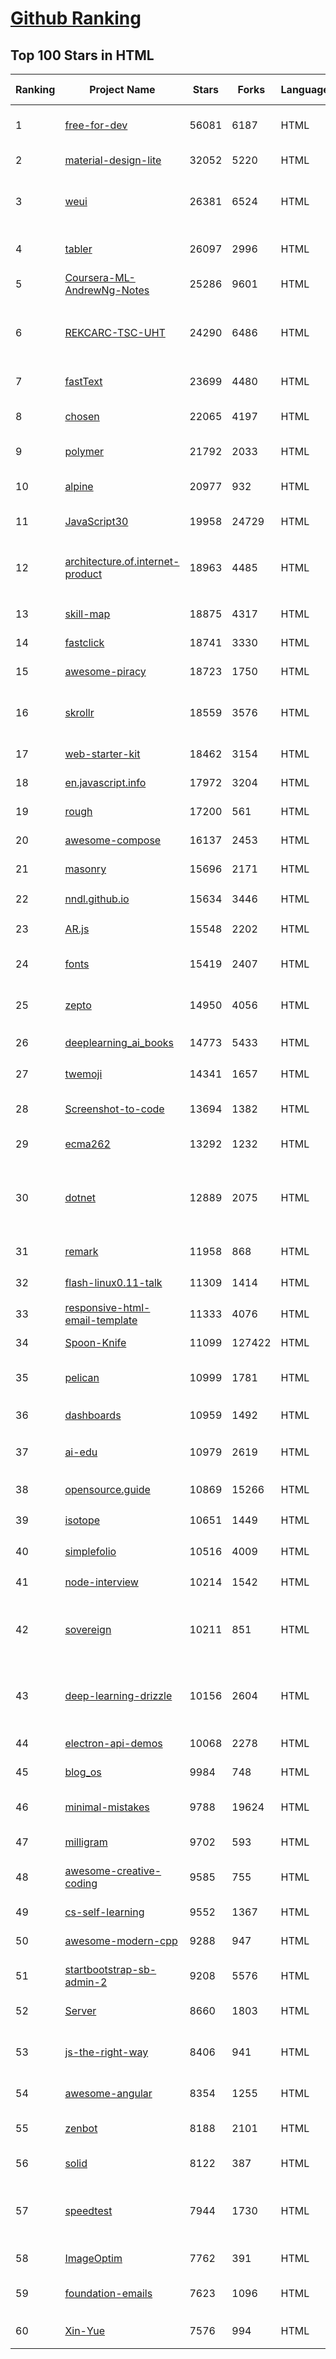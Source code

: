 [Github Ranking](../README.md)
==========

## Top 100 Stars in HTML

| Ranking | Project Name | Stars | Forks | Language | Open Issues | Description | Last Commit |
| ------- | ------------ | ----- | ----- | -------- | ----------- | ----------- | ----------- |
| 1 | [free-for-dev](https://github.com/ripienaar/free-for-dev) | 56081 | 6187 | HTML | 0 | A list of SaaS, PaaS and IaaS offerings that have free tiers of interest to devops and infradev | 2022-06-21T14:30:03Z |
| 2 | [material-design-lite](https://github.com/google/material-design-lite) | 32052 | 5220 | HTML | 362 | Material Design Components in HTML/CSS/JS | 2022-05-27T11:26:40Z |
| 3 | [weui](https://github.com/Tencent/weui) | 26381 | 6524 | HTML | 44 | A UI library by WeChat official design team, includes the most useful widgets/modules in mobile web applications. | 2022-06-16T07:44:01Z |
| 4 | [tabler](https://github.com/tabler/tabler) | 26097 | 2996 | HTML | 60 | Tabler is free and open-source HTML Dashboard UI Kit built on Bootstrap | 2022-06-21T21:26:09Z |
| 5 | [Coursera-ML-AndrewNg-Notes](https://github.com/fengdu78/Coursera-ML-AndrewNg-Notes) | 25286 | 9601 | HTML | 46 | 吴恩达老师的机器学习课程个人笔记 | 2022-04-29T02:47:58Z |
| 6 | [REKCARC-TSC-UHT](https://github.com/PKUanonym/REKCARC-TSC-UHT) | 24290 | 6486 | HTML | 10 | 清华大学计算机系课程攻略 Guidance for courses in Department of Computer Science and Technology, Tsinghua University | 2022-06-19T16:39:53Z |
| 7 | [fastText](https://github.com/facebookresearch/fastText) | 23699 | 4480 | HTML | 421 | Library for fast text representation and classification. | 2022-04-28T12:09:20Z |
| 8 | [chosen](https://github.com/harvesthq/chosen) | 22065 | 4197 | HTML | 244 | Deprecated - Chosen is a library for making long, unwieldy select boxes more friendly. | 2021-08-07T00:48:15Z |
| 9 | [polymer](https://github.com/Polymer/polymer) | 21792 | 2033 | HTML | 45 | Our original Web Component library. | 2022-06-03T21:59:52Z |
| 10 | [alpine](https://github.com/alpinejs/alpine) | 20977 | 932 | HTML | 12 | A rugged, minimal framework for composing JavaScript behavior in your markup.  | 2022-06-19T02:50:56Z |
| 11 | [JavaScript30](https://github.com/wesbos/JavaScript30) | 19958 | 24729 | HTML | 0 | 30 Day Vanilla JS Challenge | 2022-06-21T03:34:04Z |
| 12 | [architecture.of.internet-product](https://github.com/davideuler/architecture.of.internet-product) | 18963 | 4485 | HTML | 8 | 互联网公司技术架构，微信/淘宝/微博/腾讯/阿里/美团点评/百度/Google/Facebook/Amazon/eBay的架构，欢迎PR补充 | 2021-12-05T04:53:06Z |
| 13 | [skill-map](https://github.com/TeamStuQ/skill-map) | 18875 | 4317 | HTML | 69 | 程序员技能图谱 | 2021-12-30T01:39:23Z |
| 14 | [fastclick](https://github.com/ftlabs/fastclick) | 18741 | 3330 | HTML | 212 | Polyfill to remove click delays on browsers with touch UIs | 2021-08-13T16:01:47Z |
| 15 | [awesome-piracy](https://github.com/Igglybuff/awesome-piracy) | 18723 | 1750 | HTML | 128 | A curated list of awesome warez and piracy links | 2022-06-12T11:27:33Z |
| 16 | [skrollr](https://github.com/Prinzhorn/skrollr) | 18559 | 3576 | HTML | 243 | Stand-alone parallax scrolling library for mobile (Android + iOS) and desktop. No jQuery. Just plain JavaScript (and some love). | 2018-01-23T20:05:59Z |
| 17 | [web-starter-kit](https://github.com/google/web-starter-kit) | 18462 | 3154 | HTML | 50 | Web Starter Kit - a workflow for multi-device websites | 2022-04-12T23:56:12Z |
| 18 | [en.javascript.info](https://github.com/javascript-tutorial/en.javascript.info) | 17972 | 3204 | HTML | 68 | Modern JavaScript Tutorial  | 2022-06-21T21:19:48Z |
| 19 | [rough](https://github.com/rough-stuff/rough) | 17200 | 561 | HTML | 23 | Create graphics with a hand-drawn, sketchy, appearance | 2021-12-31T09:12:59Z |
| 20 | [awesome-compose](https://github.com/docker/awesome-compose) | 16137 | 2453 | HTML | 32 | Awesome Docker Compose samples | 2022-06-13T21:22:38Z |
| 21 | [masonry](https://github.com/desandro/masonry) | 15696 | 2171 | HTML | 57 | :love_hotel: Cascading grid layout plugin | 2021-10-03T09:17:12Z |
| 22 | [nndl.github.io](https://github.com/nndl/nndl.github.io) | 15634 | 3446 | HTML | 66 | 《神经网络与深度学习》 邱锡鹏著 Neural Network and Deep Learning  | 2022-05-05T09:05:10Z |
| 23 | [AR.js](https://github.com/jeromeetienne/AR.js) | 15548 | 2202 | HTML | 9 | Efficient Augmented Reality for the Web - 60fps on mobile! | 2022-04-28T04:47:17Z |
| 24 | [fonts](https://github.com/google/fonts) | 15419 | 2407 | HTML | 1039 | Font files available from Google Fonts, and a public issue tracker for all things Google Fonts | 2022-06-21T14:34:06Z |
| 25 | [zepto](https://github.com/madrobby/zepto) | 14950 | 4056 | HTML | 70 | Zepto.js is a minimalist JavaScript library for modern browsers, with a jQuery-compatible API | 2022-04-15T02:41:06Z |
| 26 | [deeplearning_ai_books](https://github.com/fengdu78/deeplearning_ai_books) | 14773 | 5433 | HTML | 49 | deeplearning.ai（吴恩达老师的深度学习课程笔记及资源） | 2022-04-29T04:04:23Z |
| 27 | [twemoji](https://github.com/twitter/twemoji) | 14341 | 1657 | HTML | 46 | Emoji for everyone. https://twemoji.twitter.com/ | 2022-06-08T11:21:37Z |
| 28 | [Screenshot-to-code](https://github.com/emilwallner/Screenshot-to-code) | 13694 | 1382 | HTML | 14 | A neural network that transforms a design mock-up into a static website. | 2022-05-24T14:52:26Z |
| 29 | [ecma262](https://github.com/tc39/ecma262) | 13292 | 1232 | HTML | 283 | Status, process, and documents for ECMA-262 | 2022-06-18T15:31:33Z |
| 30 | [dotnet](https://github.com/microsoft/dotnet) | 12889 | 2075 | HTML | 210 | This repo is the official home of .NET on GitHub. It's a great starting point to find many .NET OSS projects from Microsoft and the community, including many that are part of the .NET Foundation. | 2022-06-13T23:44:53Z |
| 31 | [remark](https://github.com/gnab/remark) | 11958 | 868 | HTML | 155 | A simple, in-browser, markdown-driven slideshow tool. | 2022-05-24T16:15:00Z |
| 32 | [flash-linux0.11-talk](https://github.com/sunym1993/flash-linux0.11-talk) | 11309 | 1414 | HTML | 26 | 你管这破玩意叫操作系统源码 — 像小说一样品读 Linux 0.11 核心代码 | 2022-05-07T16:19:12Z |
| 33 | [responsive-html-email-template](https://github.com/leemunroe/responsive-html-email-template) | 11333 | 4076 | HTML | 3 | A free simple responsive HTML email template | 2022-06-08T16:34:48Z |
| 34 | [Spoon-Knife](https://github.com/octocat/Spoon-Knife) | 11099 | 127422 | HTML | 1444 | This repo is for demonstration purposes only. | 2022-06-22T01:59:36Z |
| 35 | [pelican](https://github.com/getpelican/pelican) | 10999 | 1781 | HTML | 51 | Static site generator that supports Markdown and reST syntax. Powered by Python. | 2022-06-16T04:19:39Z |
| 36 | [dashboards](https://github.com/keen/dashboards) | 10959 | 1492 | HTML | 0 | Responsive dashboard templates 📊✨ | 2021-11-02T12:25:42Z |
| 37 | [ai-edu](https://github.com/microsoft/ai-edu) | 10979 | 2619 | HTML | 53 | AI education materials for Chinese students, teachers and IT professionals. | 2022-06-22T02:43:53Z |
| 38 | [opensource.guide](https://github.com/github/opensource.guide) | 10869 | 15266 | HTML | 0 | 📚 Community guides for open source creators | 2022-06-22T00:19:56Z |
| 39 | [isotope](https://github.com/metafizzy/isotope) | 10651 | 1449 | HTML | 55 | :revolving_hearts: Filter & sort magical layouts | 2021-09-24T03:20:14Z |
| 40 | [simplefolio](https://github.com/cobiwave/simplefolio) | 10516 | 4009 | HTML | 31 | ⚡️ A minimal portfolio template for Developers | 2022-06-20T18:30:54Z |
| 41 | [node-interview](https://github.com/ElemeFE/node-interview) | 10214 | 1542 | HTML | 6 | How to pass the Node.js interview of ElemeFE. | 2020-10-19T03:29:22Z |
| 42 | [sovereign](https://github.com/sovereign/sovereign) | 10211 | 851 | HTML | 83 | A set of Ansible playbooks to build and maintain your own private cloud: email, calendar, contacts, file sync, IRC bouncer, VPN, and more. | 2021-07-09T13:37:45Z |
| 43 | [deep-learning-drizzle](https://github.com/kmario23/deep-learning-drizzle) | 10156 | 2604 | HTML | 5 | Drench yourself in Deep Learning, Reinforcement Learning, Machine Learning, Computer Vision, and NLP by learning from these exciting lectures!! | 2022-04-10T19:33:15Z |
| 44 | [electron-api-demos](https://github.com/electron/electron-api-demos) | 10068 | 2278 | HTML | 41 | Explore the Electron APIs | 2022-06-17T01:16:02Z |
| 45 | [blog_os](https://github.com/phil-opp/blog_os) | 9984 | 748 | HTML | 51 | Writing an OS in Rust | 2022-06-21T05:42:30Z |
| 46 | [minimal-mistakes](https://github.com/mmistakes/minimal-mistakes) | 9788 | 19624 | HTML | 8 | :triangular_ruler: Jekyll theme for building a personal site, blog, project documentation, or portfolio. | 2022-06-19T11:04:59Z |
| 47 | [milligram](https://github.com/milligram/milligram) | 9702 | 593 | HTML | 30 | A minimalist CSS framework. | 2021-12-12T17:27:25Z |
| 48 | [awesome-creative-coding](https://github.com/terkelg/awesome-creative-coding) | 9585 | 755 | HTML | 1 | Creative Coding: Generative Art, Data visualization, Interaction Design, Resources. | 2022-04-25T17:23:12Z |
| 49 | [cs-self-learning](https://github.com/PKUFlyingPig/cs-self-learning) | 9552 | 1367 | HTML | 23 | 计算机自学指南 | 2022-06-19T09:30:39Z |
| 50 | [awesome-modern-cpp](https://github.com/rigtorp/awesome-modern-cpp) | 9288 | 947 | HTML | 0 | A collection of resources on modern C++ | 2022-06-16T14:38:34Z |
| 51 | [startbootstrap-sb-admin-2](https://github.com/StartBootstrap/startbootstrap-sb-admin-2) | 9208 | 5576 | HTML | 58 | A free, open source, Bootstrap admin theme created by Start Bootstrap | 2022-06-07T14:15:06Z |
| 52 | [Server](https://github.com/PanDownloadServer/Server) | 8660 | 1803 | HTML | 136 | PanDownload的个人维护版本 | 2020-09-25T01:38:15Z |
| 53 | [js-the-right-way](https://github.com/braziljs/js-the-right-way) | 8406 | 941 | HTML | 17 | An easy-to-read, quick reference for JS best practices, accepted coding standards, and links around the Web | 2021-10-31T10:32:14Z |
| 54 | [awesome-angular](https://github.com/PatrickJS/awesome-angular) | 8354 | 1255 | HTML | 0 | :page_facing_up: A curated list of awesome Angular resources | 2022-06-02T09:35:00Z |
| 55 | [zenbot](https://github.com/DeviaVir/zenbot) | 8188 | 2101 | HTML | 289 | Zenbot is a command-line cryptocurrency trading bot using Node.js and MongoDB. | 2022-02-14T16:11:27Z |
| 56 | [solid](https://github.com/solid/solid) | 8122 | 387 | HTML | 131 | Solid - Re-decentralizing the web (project directory) | 2022-05-27T15:42:07Z |
| 57 | [speedtest](https://github.com/librespeed/speedtest) | 7944 | 1730 | HTML | 47 | Self-hosted Speedtest for HTML5 and more. Easy setup, examples, configurable, mobile friendly. Supports PHP, Node, Multiple servers, and more | 2022-05-30T08:34:22Z |
| 58 | [ImageOptim](https://github.com/ImageOptim/ImageOptim) | 7762 | 391 | HTML | 157 | GUI image optimizer for Mac | 2022-03-25T09:59:14Z |
| 59 | [foundation-emails](https://github.com/foundation/foundation-emails) | 7623 | 1096 | HTML | 179 | Quickly create responsive HTML emails that work on any device and client. Even Outlook. | 2022-05-23T09:11:55Z |
| 60 | [Xin-Yue](https://github.com/sikaozhe1997/Xin-Yue) | 7576 | 994 | HTML | 38 | 岳昕：致北大师生与北大外国语学院的一封公开信 | 2019-05-04T17:07:56Z |

